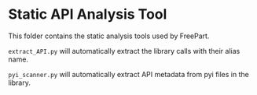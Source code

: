 # Static API Analysis Tool
This folder contains the static analysis tools used by FreePart.

`extract_API.py` will automatically extract the library calls with their alias name.

`pyi_scanner.py` will automatically extract API metadata from pyi files in the library.
